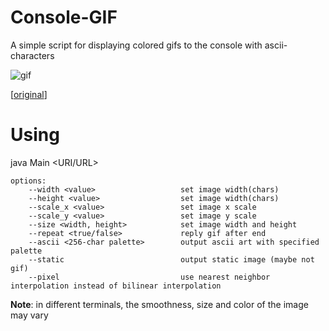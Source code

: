 <b>Console-GIF</b>
==================================================
А simple script for displaying colored gifs to the console with ascii-characters

![gif](./example.gif)

[[original](https://media.tenor.com/8fCoAFhaseUAAAAd/aesthetic-anime.gif)]

Using
==================================================
java Main <URI/URL>
                                                
```                
options:
    --width <value>                   set image width(chars)
    --height <value>                  set image width(chars)
    --scale_x <value>                 set image x scale
    --scale_y <value>                 set image y scale
    --size <width, height>            set image width and height
    --repeat <true/false>             reply gif after end
    --ascii <256-char palette>        output ascii art with specified palette
    --static                          output static image (maybe not gif)
    --pixel                           use nearest neighbor interpolation instead of bilinear interpolation
```

<b>Note</b>: in different terminals, the smoothness, size and color of the image may vary
